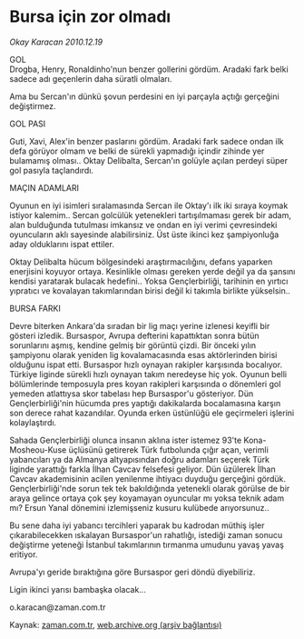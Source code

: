# Bursa için  zor olmadı

*Okay Karacan 2010.12.19*

<td class="columnist-detail">
<p>GOL<br/>Drogba, Henry, Ronaldinho'nun benzer gollerini gördüm. Aradaki fark belki sadece adı geçenlerin daha süratli olmaları.</p>
<p>
<div id="haberMetinDiv">
<p>Ama bu Sercan'ın dünkü şovun perdesini en iyi parçayla açtığı gerçeğini değiştirmez.
<p>GOL PASI
<p>Guti, Xavi, Alex'in benzer paslarını gördüm. Aradaki fark sadece ondan ilk defa görüyor olmam ve belki de sürekli yapmadığı içindir zihinde yer bulamamış olması.. Oktay Delibalta, Sercan'ın golüyle açılan perdeyi süper gol pasıyla taçlandırdı.
<p>MAÇIN ADAMLARI
<p>Oyunun en iyi isimleri sıralamasında Sercan ile Oktay'ı ilk iki sıraya koymak istiyor kalemim.. Sercan golcülük yetenekleri tartışılmaması gerek bir adam, alan bulduğunda tutulması imkansız ve ondan en iyi verimi çevresindeki oyuncuların aklı sayesinde alabilirsiniz. Üst üste ikinci kez şampiyonluğa aday olduklarını ispat ettiler.
<p>Oktay Delibalta hücum bölgesindeki araştırmacılığını, defans yaparken enerjisini koyuyor ortaya. Kesinlikle olması gereken yerde değil ya da şansını kendisi yaratarak bulacak hedefini.. Yoksa Gençlerbirliği, tarihinin en yırtıcı yıpratıcı ve kovalayan takımlarından birisi değil ki takımla birlikte yükselsin..
<p>BURSA FARKI
<p>Devre biterken Ankara'da sıradan bir lig maçı yerine izlenesi keyifli bir gösteri izledik. Bursaspor, Avrupa defterini kapattıktan sonra bütün sorunlarını aşmış, kendine gelmiş bir görüntü çizdi. Bir önceki yılın şampiyonu olarak yeniden lig kovalamacasında esas aktörlerinden birisi olduğunu ispat etti. Bursaspor hızlı oynayan rakipler karşısında bocalıyor. Türkiye liginde sürekli hızlı oynayan takım neredeyse hiç yok. Oyunun belli bölümlerinde temposuyla pres koyan rakipleri karşısında o dönemleri gol yemeden atlattıysa skor tabelası hep Bursaspor'u gösteriyor. Dün Gençlerbirliği'nin hücumda pres yaptığı dakikalarda bocalamasına karşın son derece rahat kazandılar. Oyunda erken üstünlüğü ele geçirmeleri işlerini kolaylaştırdı.
<p>Sahada Gençlerbirliği olunca insanın aklına ister istemez 93'te Kona-Mosheou-Kuse üçlüsünü getirerek Türk futbolunda çığır açan, verimli yabancıları ya da Almanya altyapısından doğru adamları seçerek Türk liginde yarattığı farkla İlhan Cavcav felsefesi geliyor. Dün üzülerek İlhan Cavcav akademisinin acilen yenilenme ihtiyacı duyduğu gerçeğini gördük. Gençlerbirliği'nde sorun tek tek bakıldığında yetenekli olarak görülse de bir araya gelince ortaya çok şey koyamayan oyuncular mı yoksa teknik adam mı? Ersun Yanal dönemini izlemişseniz kusuru kulübede arıyorsunuz..
<p>Bu sene daha iyi yabancı tercihleri yaparak bu kadrodan müthiş işler çıkarabilecekken ıskalayan Bursaspor'un rahatlığı, istediği zaman sonucu değiştirme yeteneği İstanbul takımlarının tırmanma umudunu yavaş yavaş eritiyor.
<p>Avrupa'yı geride bıraktığına göre Bursaspor geri döndü diyebiliriz.
<p>Ligin ikinci yarısı bambaşka olacak... 
<p>o.karacan@za­man.com.tr </p></p></p></p></p></p></p></p></p></p></p></p></p></div>
</p>
<a href="http://web.archive.org/web/20101229134110/mailto:o.karacan@zaman.com.tr">
</a></td>

Kaynak: [zaman.com.tr](http://zaman.com.tr/yazar.do?yazino=1067136), [web.archive.org (arşiv bağlantısı)](http://web.archive.org/web/20101229134110/http://www.zaman.com.tr:80/yazar.do?yazino=1067136)
